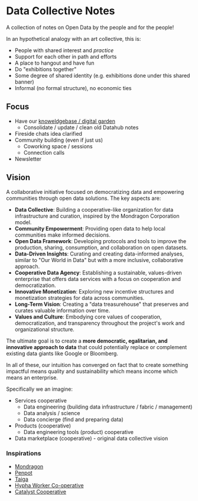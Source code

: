 # Data Collective Notes

A collection of notes on Open Data by the people and for the people!

In an hypothetical analogy with an art collective, this is:

- People with shared interest and *practice*
- Support for each other in path and efforts
- A place to hangout and have fun
- Do "exhibitions together"
- Some degree of shared identity (e.g. exhibitions done under this shared banner)
- Informal (no formal structure), no economic ties

## Focus

- Have our [knoweldgebase / digital garden](https://datahub.io/notes)
  - Consolidate / update / clean old Datahub notes
- Fireside chats idea clarified
- Community building (even if just us)
  - Coworking space / sessions
  - Connection calls
- Newsletter

## Vision

A collaborative initiative focused on democratizing data and empowering communities through open data solutions. The key aspects are:

- **Data Collective**: Building a cooperative-like organization for data infrastructure and curation, inspired by the Mondragon Corporation model.
- **Community Empowerment**: Providing open data to help local communities make informed decisions.
- **Open Data Framework**: Developing protocols and tools to improve the production, sharing, consumption, and collaboration on open datasets.
- **Data-Driven Insights**: Curating and creating data-informed analyses, similar to "Our World in Data" but with a more inclusive, collaborative approach.
- **Cooperative Data Agency**: Establishing a sustainable, values-driven enterprise that offers data services with a focus on cooperation and democratization.
- **Innovative Monetization**: Exploring new incentive structures and monetization strategies for data across communities.
- **Long-Term Vision**: Creating a "data treasurehouse" that preserves and curates valuable information over time.
- **Values and Culture**: Embodying core values of cooperation, democratization, and transparency throughout the project's work and organizational structure.

The ultimate goal is to create a **more democratic, egalitarian, and innovative approach to data** that could potentially replace or complement existing data giants like Google or Bloomberg.

In all of these, our intuition has converged on fact that to create something impactful means quality and sustainability which means income which means an enterprise.

Specifically we an imagine:

- Services cooperative
  - Data engineering (building data infrastructure / fabric / management)
  - Data analysis / science
  - Data concierge (find and preparing data)
- Products (cooperative)
  - Data engineering tools (product) cooperative
- Data marketplace (cooperative) - original data collective vision

### Inspirations

- [Mondragon](https://www.mondragon-corporation.com/en/)
- [Penpot](https://penpot.app/)
- [Taiga](https://taiga.io/)
- [Hypha Worker Co-operative](https://hypha.coop/)
- [Catalyst Cooperative](https://catalyst.coop/)
